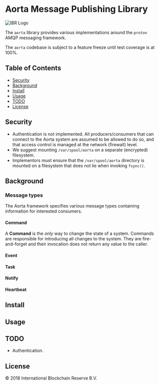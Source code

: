 # Aorta Message Publishing Library

![IBR Logo](https://media.ibrb.org/ibr/images/logos/landscape1200.png)

The `aorta` library provides various implementations around the
`proton` AMQP messaging framework.

The `aorta` codebase is subject to a feature freeze until test coverage
is at 100%.

## Table of Contents

- [Security](#security)
- [Background](#background)
- [Install](#install)
- [Usage](#usage)
- [TODO](#todo)
- [License](#license)


## Security

- Authentication is not implemented. All producers/consumers that can connect
  to the Aorta system are assumed to be allowed to do so, and that access control
  is managed at the network (firewall) level.
- We suggest mounting `/var/spool/aorta` on a separate (encrypted)
  filesystem.
- Implementors must ensure that the `/var/spool/aorta` directory is mounted
  on a filesystem that does not lie when invoking `fsync()`.


## Background


### Message types

The Aorta framework specifies various message types containing
information for interested consumers.

#### Command

A **Command** is the *only* way to change the state of a system. Commands are
responsible for introducing all changes to the system. They are fire-and-forget
and their invocation does not return any value to the caller.


#### Event


#### Task


#### Notify


#### Heartbeat


## Install

## Usage

## TODO

- Authentication.


## License

© 2018 International Blockchain Reserve B.V.

